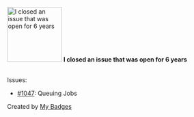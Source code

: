 <img src="https://my-badges.github.io/my-badges/old-issue-6.png" alt="I closed an issue that was open for 6 years" title="I closed an issue that was open for 6 years" width="128">
<strong>I closed an issue that was open for 6 years</strong>
<br><br>

Issues:

- <a href="https://github.com/rundeck/rundeck/issues/1047">#1047</a>: Queuing Jobs


Created by <a href="https://github.com/my-badges/my-badges">My Badges</a>